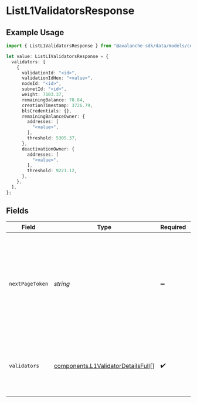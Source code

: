 # ListL1ValidatorsResponse

## Example Usage

```typescript
import { ListL1ValidatorsResponse } from "@avalanche-sdk/data/models/components";

let value: ListL1ValidatorsResponse = {
  validators: [
    {
      validationId: "<id>",
      validationIdHex: "<value>",
      nodeId: "<id>",
      subnetId: "<id>",
      weight: 7103.37,
      remainingBalance: 78.84,
      creationTimestamp: 3726.79,
      blsCredentials: {},
      remainingBalanceOwner: {
        addresses: [
          "<value>",
        ],
        threshold: 5305.37,
      },
      deactivationOwner: {
        addresses: [
          "<value>",
        ],
        threshold: 9221.12,
      },
    },
  ],
};
```

## Fields

| Field                                                                                                                                  | Type                                                                                                                                   | Required                                                                                                                               | Description                                                                                                                            |
| -------------------------------------------------------------------------------------------------------------------------------------- | -------------------------------------------------------------------------------------------------------------------------------------- | -------------------------------------------------------------------------------------------------------------------------------------- | -------------------------------------------------------------------------------------------------------------------------------------- |
| `nextPageToken`                                                                                                                        | *string*                                                                                                                               | :heavy_minus_sign:                                                                                                                     | A token, which can be sent as `pageToken` to retrieve the next page. If this field is omitted or empty, there are no subsequent pages. |
| `validators`                                                                                                                           | [components.L1ValidatorDetailsFull](../../models/components/l1validatordetailsfull.md)[]                                               | :heavy_check_mark:                                                                                                                     | The list of L1 validations for the given Subnet ID, NodeId or validationId                                                             |